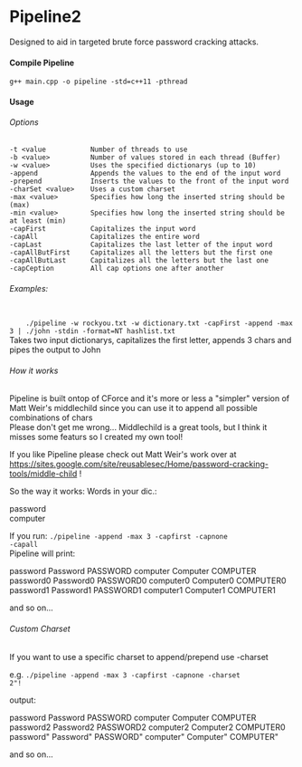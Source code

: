 # Pipeline2
Designed to aid in targeted brute force password cracking attacks.

#### Compile Pipeline
<code>g++ main.cpp -o pipeline -std=c++11 -pthread</code>

#### Usage

###### Options

    -t <value           Number of threads to use     
    -b <value>          Number of values stored in each thread (Buffer)     
    -w <value>          Uses the specified dictionarys (up to 10)     
    -append             Appends the values to the end of the input word     
    -prepend            Inserts the values to the front of the input word     
    -charSet <value>    Uses a custom charset     
    -max <value>        Specifies how long the inserted string should be (max)
    -min <value>        Specifies how long the inserted string should be at least (min)
    -capFirst           Capitalizes the input word     
    -capAll             Capitalizes the entire word     
    -capLast            Capitalizes the last letter of the input word      
    -capAllButFirst     Capitalizes all the letters but the first one     
    -capAllButLast      Capitalizes all the letters but the last one      
    -capCeption         All cap options one after another      

###### Examples:
<code>
    ./pipeline -w rockyou.txt -w dictionary.txt -capFirst -append -max 3 | ./john -stdin -format=NT hashlist.txt
</code>
    Takes two input dictionarys, capitalizes the first letter, appends 3 chars and pipes the output to John


###### How it works

Pipeline is built ontop of CForce and it's more or less a "simpler" version of Matt Weir's middlechild since you can use it to append all possible combinations of chars    
Please don't get me wrong... Middlechild is a great tools, but I think it misses some featurs so I created my own tool!    

If you like Pipeline please check out Matt Weir's work over at https://sites.google.com/site/reusablesec/Home/password-cracking-tools/middle-child !    

So the way it works:
Words in your dic.:

password    
computer

If you run:
<code>./pipeline -append -max 3 -capfirst -capnone -capall</code>    
Pipeline will print:

password
Password
PASSWORD
computer
Computer
COMPUTER
password0
Password0
PASSWORD0
computer0
Computer0
COMPUTER0
password1
Password1
PASSWORD1
computer1
Computer1
COMPUTER1

and so on...

###### Custom Charset

If you want to use a specific charset to append/prepend use -charset

e.g.
<code>./pipeline -append -max 3 -capfirst -capnone -charset 2\"\!</code>

output:

password
Password
PASSWORD
computer
Computer
COMPUTER
password2
Password2
PASSWORD2
computer2
Computer2
COMPUTER0
password"
Password"
PASSWORD"
computer"
Computer"
COMPUTER"

and so on...
